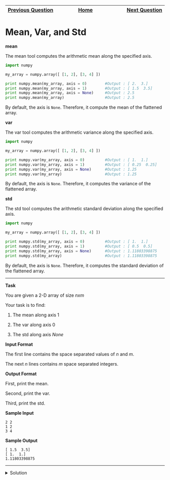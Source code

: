 | <img width=1000>[Previous Question](https://github.com/Kevin-Lago/python-hackerrank-solutions/tree/main/src/python/numpy/min_and_max)</img> | <img width=1000>[Home](https://github.com/Kevin-Lago/python-hackerrank-solutions)</img> | <img width=1000>[Next Question](https://github.com/Kevin-Lago/python-hackerrank-solutions/tree/main/src/python/numpy/dot_and_cross)</img> |
|:---|:---:|---:|

# Mean, Var, and Std

__mean__

The mean tool computes the arithmetic mean along the specified axis.

```python
import numpy

my_array = numpy.array([ [1, 2], [3, 4] ])

print numpy.mean(my_array, axis = 0)        #Output : [ 2.  3.]
print numpy.mean(my_array, axis = 1)        #Output : [ 1.5  3.5]
print numpy.mean(my_array, axis = None)     #Output : 2.5
print numpy.mean(my_array)                  #Output : 2.5
```

By default, the axis is ```None```. Therefore, it compute the mean of the flattened array.

__var__

The var tool computes the arithmetic variance along the specified axis.

```python
import numpy

my_array = numpy.array([ [1, 2], [3, 4] ])

print numpy.var(my_array, axis = 0)         #Output : [ 1.  1.]
print numpy.var(my_array, axis = 1)         #Output : [ 0.25  0.25]
print numpy.var(my_array, axis = None)      #Output : 1.25
print numpy.var(my_array)                   #Output : 1.25
```

By default, the axis is ```None```. Therefore, it computes the variance of the flattened array.

__std__

The std tool computes the arithmetic standard deviation along the specified axis.

```python
import numpy

my_array = numpy.array([ [1, 2], [3, 4] ])

print numpy.std(my_array, axis = 0)         #Output : [ 1.  1.]
print numpy.std(my_array, axis = 1)         #Output : [ 0.5  0.5]
print numpy.std(my_array, axis = None)      #Output : 1.11803398875
print numpy.std(my_array)                   #Output : 1.11803398875
```

By default, the axis is ```None```. Therefore, it computes the standard deviation of the flattened array.

---

__Task__

You are given a 2-D array of size $n x m$

Your task is to find:

1. The mean along axis $1$

2. The var along axis $0$

3. The std along axis $None$

__Input Format__

The first line contains the space separated values of $n$ and $m$.

The next $n$ lines contains $m$ space separated integers.

__Output Format__

First, print the mean.

Second, print the var.

Third, print the std.

__Sample Input__

```
2 2
1 2
3 4
```

__Sample Output__

```
[ 1.5  3.5]
[ 1.  1.]
1.11803398875
```

---

<details><summary>Solution</summary>
    
```python

```
</details>
